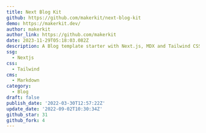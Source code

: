 ```yaml
---
title: Next Blog Kit
github: https://github.com/makerkit/next-blog-kit
demo: https://makerkit.dev/
author: makerkit
author_link: https://github.com/makerkit
date: 2023-11-29T05:18:03.082Z
description: A Blog template starter with Next.js, MDX and Tailwind CSS
ssg:
  - Nextjs
css:
  - Tailwind
cms:
  - Markdown
category:
  - Blog
draft: false
publish_date: '2022-03-30T12:57:22Z'
update_date: '2022-09-02T10:30:34Z'
github_star: 31
github_fork: 4
---
```

